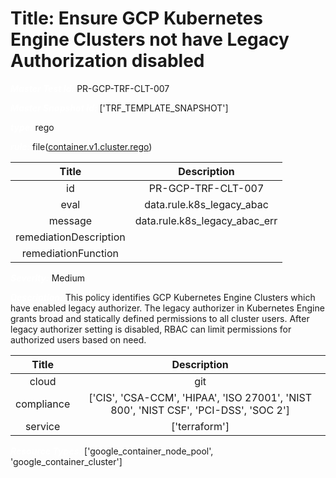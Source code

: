 



# Title: Ensure GCP Kubernetes Engine Clusters not have Legacy Authorization disabled


***<font color="white">Master Test Id:</font>*** PR-GCP-TRF-CLT-007

***<font color="white">Master Snapshot Id:</font>*** ['TRF_TEMPLATE_SNAPSHOT']

***<font color="white">type:</font>*** rego

***<font color="white">rule:</font>*** file([container.v1.cluster.rego])  
  
  
  
  

|Title|Description|
| :---: | :---: |
|id|PR-GCP-TRF-CLT-007|
|eval|data.rule.k8s_legacy_abac|
|message|data.rule.k8s_legacy_abac_err|
|remediationDescription||
|remediationFunction||


***<font color="white">Severity:</font>*** Medium

***<font color="white">Description:</font>*** This policy identifies GCP Kubernetes Engine Clusters which have enabled legacy authorizer. The legacy authorizer in Kubernetes Engine grants broad and statically defined permissions to all cluster users. After legacy authorizer setting is disabled, RBAC can limit permissions for authorized users based on need.  
  
  

|Title|Description|
| :---: | :---: |
|cloud|git|
|compliance|['CIS', 'CSA-CCM', 'HIPAA', 'ISO 27001', 'NIST 800', 'NIST CSF', 'PCI-DSS', 'SOC 2']|
|service|['terraform']|


***<font color="white">Resource Types:</font>*** ['google_container_node_pool', 'google_container_cluster']


[container.v1.cluster.rego]: https://github.com/prancer-io/prancer-compliance-test/tree/master/google/terraform/container.v1.cluster.rego
